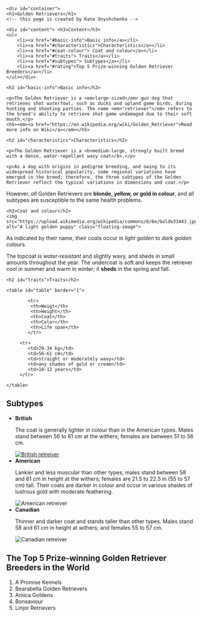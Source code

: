 <!DOCTYPE html>
<html>
    <head>
        <meta charset="utf-8">
        <title>Golden Retrievers</title>
        <link rel="stylesheet" type="text/css" href="https://github.com/Kate-Kovalyova/Kate-Kovalyova.github.io/blob/master/file.css">
    </head>
    <!-- <style>
        h1, h2 {
            color:rgb(86, 85, 97);
            font-weight:bold;
        }
        h1 {
            padding:15px;
            margin-bottom:20px;
            border:5px solid rgb(177, 177, 184);
            background-color: rgb(223, 227, 227);
        }
        body {
            background-color:rgb(243, 242, 245);
            font-family: monospace;
            font-size:15px;
            line-height:1em;
            color:rgb(110, 106, 110);
        }
        #british-subtype {
            background-color:rgb(232, 237, 161);
        }
        #american-subtype {
            background-color:rgb(237, 193, 150);
        }
        #canadian-subtype {
            background-color:rgb(227, 206, 152);
        }
        #table {
       width:100%;
       display:table-row;
       }
       .overflow-subtypes {
           width:90%;
           height:480px;
           overflow:auto;
           padding:6px;
           font-style:italic;
       }
       #container {
           margin: 8px 8px 8px 10px;
           padding:10px;
           border:5px solid rgb(180, 181, 191);
       }
       #content {
           position:relative;
           left:5px;
           padding:5px;
           border:3px solid rgb(180, 181, 191);
           width:50%;
           background-color:rgb(223, 227, 227);
       }
       .pic {
           width:300px;
           border:6px ridge rgb(140, 140, 122);
           margin:5px 5px 15px 16px;
       }
       img.floating-image {
           float:left;
           width:120px;
           border:5px ridge rgb(140, 140, 122);
           margin-right:5px;
       }
       a:hover {
           background-color:rgb(217, 208, 217);
       }   
    </style> -->
   
   <body>
    
    <div id="container">
    <h1>Golden Retrievers</h1>
    <!-- this page is created by Kate Onyshchenko -->
    
    <div id="content"> <h3>Content</h3>
    <ul>
        <li><a href="#basic-info">Basic info</a></li>
        <li><a href="#characteristics">Characteristics</a></li>
        <li><a href="#coat-colour"> Coat and colour</a></li>
        <li><a href="#traits"> Traits</a></li>
        <li><a href="#subtypes"> Subtypes</a></li>
        <li><a href="#rating">Top 5 Prize-winning Golden Retriever Breeders</a></li>
    </ul></div>
    
    <h2 id="basic-info">Basic info</h2>
    
    <p>The Golden Retriever is a <em>large-sized</em> gun dog that retrieves shot waterfowl, such as ducks and upland game birds, during hunting and shooting parties. The name <em>"retriever"</em> refers to the breed's ability to retrieve shot game undamaged due to their soft mouth.</p>
    <h5><em><a href="https://en.wikipedia.org/wiki/Golden_Retriever">Read more info on Wiki</a></em></h5>
    
    <h2 id="characteristics">Characteristics</h2>
    
    <p>The Golden Retriever is a <b>medium-large, strongly built breed with a dense, water-repellant wavy coat</b>.</p>
    
    <p>As a dog with origins in pedigree breeding, and owing to its widespread historical popularity, some regional variations have emerged in the breed; therefore, the three subtypes of the Golden Retriever reflect the typical variations in dimensions and coat.</p>
    
<p>However, <em>all</em> Golden Retrievers are <strong>blonde, yellow, or gold in colour</strong>, and all subtypes are susceptible to the same health problems.</p>
    
    <h2>Coat and colour</h2>
    <img src="https://upload.wikimedia.org/wikipedia/commons/6/6e/Golde33443.jpg" alt="A light golden puppy" class="floating-image">
   <p>As indicated by their name, their coats occur in <em>light golden</em> to <em>dark golden</em> colours.</p> 
    
   <p> The topcoat is <em>water-resistant</em> and slightly wavy, and sheds in small amounts throughout the year. The undercoat is soft and keeps the retriever cool in summer and warm in winter; it <b>sheds</b> in the spring and fall. </p>
    
    
    <h2 id="traits">Traits</h2>
    
    <table id="table" border="1">
      
            <tr>
             <th>Weigt</th>
             <th>Height</th>
             <th>Coat</th>
             <th>Color</th>
             <th>Life span</th>
            </tr>
      
         <tr>
            <td>29-34 kg</td>
            <td>56-61 cm</td>
            <td>straight or moderately wavy</td>
            <td>any shades of gold or cream</td>
            <td>10-12 years</td>
         </tr>
       
    </table>

<h2 id="subtypes">Subtypes</h2>
<ul>
    <div class="overflow-subtypes"> <div id="british-subtype"><li><strong>British</strong></li>
    <p>The coat is generally lighter in colour than in the American types. Males stand between 56 to 61 cm at the withers; females are between 51 to 56 cm. </p>
   <a  href="https://goldenretrieversontario.com/english-or-british-type-golden-retrievers/"> <img src="https://upload.wikimedia.org/wikipedia/commons/5/52/WizzdomOfSoulcharisma.jpg" alt="British retreiver" class="pic"></a></div>
    <div id="american-subtype"><li><strong>American</strong></li>
    <p>Lankier and less muscular than other types, males stand between 58 and 61 cm in height at the withers; females are 21.5 to 22.5 in (55 to 57 cm) tall. Their coats are darker in colour and occur in various shades of lustrous gold with moderate feathering.</p>
    <img src="https://upload.wikimedia.org/wikipedia/commons/3/33/GoldenRetrieverSnow.jpg" alt="American retreiver" class="pic"></div>
    <div id="canadian-subtype"><li><strong>Canadian</strong></li>
    <p>Thinner and darker coat and stands taller than other types. Males stand 58 and 61 cm in height at withers; and females 55 to 57 cm.</p>
    <img src="https://upload.wikimedia.org/wikipedia/commons/b/b5/Canadian_Golden_Retriever.jpeg" alt="Canadian retreiver" class="pic"></div></div>
    
</ul>

<h2 id="rating">The <span>Top 5 Prize-winning Golden Retriever Breeders</span> in the World</h2>
<ol>
    <li>A Promise Kennels</li>
    <li>Bearabella Golden Retrievers</li>
    <li>Amica Goldens</li>
    <li>Bonsaviour</li>
    <li>Linjor Retrievers</li>
</ol>
    </div>
    </body>
</html>
